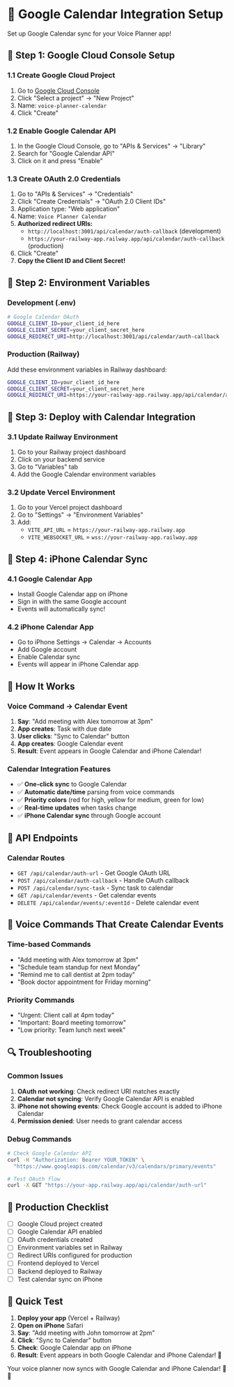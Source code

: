 # 📅 Google Calendar Integration Setup

Set up Google Calendar sync for your Voice Planner app!

## 🔧 **Step 1: Google Cloud Console Setup**

### **1.1 Create Google Cloud Project**
1. Go to [Google Cloud Console](https://console.cloud.google.com/)
2. Click "Select a project" → "New Project"
3. Name: `voice-planner-calendar`
4. Click "Create"

### **1.2 Enable Google Calendar API**
1. In the Google Cloud Console, go to "APIs & Services" → "Library"
2. Search for "Google Calendar API"
3. Click on it and press "Enable"

### **1.3 Create OAuth 2.0 Credentials**
1. Go to "APIs & Services" → "Credentials"
2. Click "Create Credentials" → "OAuth 2.0 Client IDs"
3. Application type: "Web application"
4. Name: `Voice Planner Calendar`
5. **Authorized redirect URIs:**
   - `http://localhost:3001/api/calendar/auth-callback` (development)
   - `https://your-railway-app.railway.app/api/calendar/auth-callback` (production)
6. Click "Create"
7. **Copy the Client ID and Client Secret!**

## 🔧 **Step 2: Environment Variables**

### **Development (.env)**
```bash
# Google Calendar OAuth
GOOGLE_CLIENT_ID=your_client_id_here
GOOGLE_CLIENT_SECRET=your_client_secret_here
GOOGLE_REDIRECT_URI=http://localhost:3001/api/calendar/auth-callback
```

### **Production (Railway)**
Add these environment variables in Railway dashboard:
```bash
GOOGLE_CLIENT_ID=your_client_id_here
GOOGLE_CLIENT_SECRET=your_client_secret_here
GOOGLE_REDIRECT_URI=https://your-railway-app.railway.app/api/calendar/auth-callback
```

## 🚀 **Step 3: Deploy with Calendar Integration**

### **3.1 Update Railway Environment**
1. Go to your Railway project dashboard
2. Click on your backend service
3. Go to "Variables" tab
4. Add the Google Calendar environment variables

### **3.2 Update Vercel Environment**
1. Go to your Vercel project dashboard
2. Go to "Settings" → "Environment Variables"
3. Add:
   - `VITE_API_URL` = `https://your-railway-app.railway.app`
   - `VITE_WEBSOCKET_URL` = `wss://your-railway-app.railway.app`

## 📱 **Step 4: iPhone Calendar Sync**

### **4.1 Google Calendar App**
- Install Google Calendar app on iPhone
- Sign in with the same Google account
- Events will automatically sync!

### **4.2 iPhone Calendar App**
- Go to iPhone Settings → Calendar → Accounts
- Add Google account
- Enable Calendar sync
- Events will appear in iPhone Calendar app

## 🎯 **How It Works**

### **Voice Command → Calendar Event**
1. **Say**: "Add meeting with Alex tomorrow at 3pm"
2. **App creates**: Task with due date
3. **User clicks**: "Sync to Calendar" button
4. **App creates**: Google Calendar event
5. **Result**: Event appears in Google Calendar and iPhone Calendar!

### **Calendar Integration Features**
- ✅ **One-click sync** to Google Calendar
- ✅ **Automatic date/time** parsing from voice commands
- ✅ **Priority colors** (red for high, yellow for medium, green for low)
- ✅ **Real-time updates** when tasks change
- ✅ **iPhone Calendar sync** through Google account

## 🔧 **API Endpoints**

### **Calendar Routes**
- `GET /api/calendar/auth-url` - Get Google OAuth URL
- `POST /api/calendar/auth-callback` - Handle OAuth callback
- `POST /api/calendar/sync-task` - Sync task to calendar
- `GET /api/calendar/events` - Get calendar events
- `DELETE /api/calendar/events/:eventId` - Delete calendar event

## 🎤 **Voice Commands That Create Calendar Events**

### **Time-based Commands**
- "Add meeting with Alex tomorrow at 3pm"
- "Schedule team standup for next Monday"
- "Remind me to call dentist at 2pm today"
- "Book doctor appointment for Friday morning"

### **Priority Commands**
- "Urgent: Client call at 4pm today"
- "Important: Board meeting tomorrow"
- "Low priority: Team lunch next week"

## 🔍 **Troubleshooting**

### **Common Issues**
1. **OAuth not working**: Check redirect URI matches exactly
2. **Calendar not syncing**: Verify Google Calendar API is enabled
3. **iPhone not showing events**: Check Google account is added to iPhone Calendar
4. **Permission denied**: User needs to grant calendar access

### **Debug Commands**
```bash
# Check Google Calendar API
curl -H "Authorization: Bearer YOUR_TOKEN" \
  "https://www.googleapis.com/calendar/v3/calendars/primary/events"

# Test OAuth flow
curl -X GET "https://your-app.railway.app/api/calendar/auth-url"
```

## 🎯 **Production Checklist**

- [ ] Google Cloud project created
- [ ] Google Calendar API enabled
- [ ] OAuth credentials created
- [ ] Environment variables set in Railway
- [ ] Redirect URIs configured for production
- [ ] Frontend deployed to Vercel
- [ ] Backend deployed to Railway
- [ ] Test calendar sync on iPhone

## 🚀 **Quick Test**

1. **Deploy your app** (Vercel + Railway)
2. **Open on iPhone** Safari
3. **Say**: "Add meeting with John tomorrow at 2pm"
4. **Click**: "Sync to Calendar" button
5. **Check**: Google Calendar app on iPhone
6. **Result**: Event appears in both Google Calendar and iPhone Calendar! 🎉

Your voice planner now syncs with Google Calendar and iPhone Calendar! 📱✨

